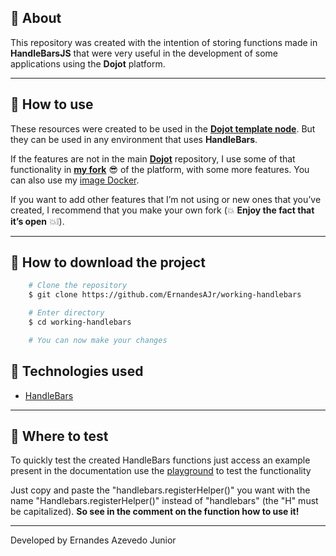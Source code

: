 ## 📑 About

This repository was created with the intention of storing functions made in **HandleBarsJS** that were very useful in the development of some applications using the **Dojot** platform.

---

## 👀 How to use

These resources were created to be used in the [**Dojot template node**](https://github.com/dojot/flowbroker/blob/development/orchestrator/nodes/template/index.js). But they can be used in any environment that uses **HandleBars**.

If the features are not in the main [**Dojot**](https://github.com/dojot/flowbroker) repository, I use some of that functionality in [**my fork**](https://github.com/ErnandesAJr/flowbroker) 😎 of the platform, with some more features. You can also use my [image Docker](https://hub.docker.com/repository/docker/ernandesjunior/flowbroker).

If you want to add other features that I’m not using or new ones that you’ve created, I recommend that you make your own fork (💥 **Enjoy the fact that it’s open** 💥❕).

---

## 📁 How to download the project

```bash
    # Clone the repository
    $ git clone https://github.com/ErnandesAJr/working-handlebars

    # Enter directory
    $ cd working-handlebars

    # You can now make your changes
```

## 🔧 Technologies used

- [HandleBars](https://handlebarsjs.com)

---

## 🛂 Where to test

To quickly test the created HandleBars functions just access an example present in the documentation use the [playground](https://handlebarsjs.com/examples/helper-this-context.html) to test the functionality

Just copy and paste the "handlebars.registerHelper()" you want with the name "Handlebars.registerHelper()" instead of "handlebars" (the "H" must be capitalized). **So see in the comment on the function how to use it!**

---

Developed by Ernandes Azevedo Junior
